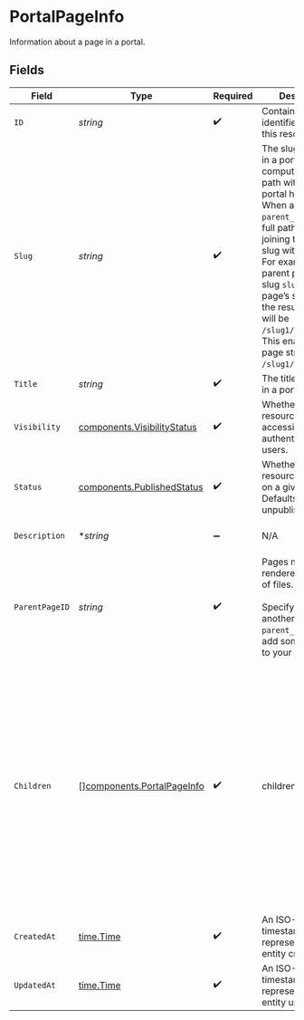 # PortalPageInfo

Information about a page in a portal.


## Fields

| Field                                                                                                                                                                                                                                                                                                                                                                                                  | Type                                                                                                                                                                                                                                                                                                                                                                                                   | Required                                                                                                                                                                                                                                                                                                                                                                                               | Description                                                                                                                                                                                                                                                                                                                                                                                            | Example                                                                                                                                                                                                                                                                                                                                                                                                |
| ------------------------------------------------------------------------------------------------------------------------------------------------------------------------------------------------------------------------------------------------------------------------------------------------------------------------------------------------------------------------------------------------------ | ------------------------------------------------------------------------------------------------------------------------------------------------------------------------------------------------------------------------------------------------------------------------------------------------------------------------------------------------------------------------------------------------------ | ------------------------------------------------------------------------------------------------------------------------------------------------------------------------------------------------------------------------------------------------------------------------------------------------------------------------------------------------------------------------------------------------------ | ------------------------------------------------------------------------------------------------------------------------------------------------------------------------------------------------------------------------------------------------------------------------------------------------------------------------------------------------------------------------------------------------------ | ------------------------------------------------------------------------------------------------------------------------------------------------------------------------------------------------------------------------------------------------------------------------------------------------------------------------------------------------------------------------------------------------------ |
| `ID`                                                                                                                                                                                                                                                                                                                                                                                                   | *string*                                                                                                                                                                                                                                                                                                                                                                                               | :heavy_check_mark:                                                                                                                                                                                                                                                                                                                                                                                     | Contains a unique identifier used for this resource.                                                                                                                                                                                                                                                                                                                                                   | 5f9fd312-a987-4628-b4c5-bb4f4fddd5f7                                                                                                                                                                                                                                                                                                                                                                   |
| `Slug`                                                                                                                                                                                                                                                                                                                                                                                                 | *string*                                                                                                                                                                                                                                                                                                                                                                                               | :heavy_check_mark:                                                                                                                                                                                                                                                                                                                                                                                     | The slug of a page in a portal, used to compute its full URL path within the portal hierarchy. <br/>When a page has a `parent_page_id`, its full path is built by joining the parent’s slug with its own. <br/>For example, if a parent page has the slug `slug1` and this page’s slug is `slug2`, the resulting path will be `/slug1/slug2`. <br/>This enables nested page structures like `/slug1/slug2/slug3`.<br/> | /my-page                                                                                                                                                                                                                                                                                                                                                                                               |
| `Title`                                                                                                                                                                                                                                                                                                                                                                                                | *string*                                                                                                                                                                                                                                                                                                                                                                                               | :heavy_check_mark:                                                                                                                                                                                                                                                                                                                                                                                     | The title of a page in a portal.                                                                                                                                                                                                                                                                                                                                                                       | My Page                                                                                                                                                                                                                                                                                                                                                                                                |
| `Visibility`                                                                                                                                                                                                                                                                                                                                                                                           | [components.VisibilityStatus](../../models/components/visibilitystatus.md)                                                                                                                                                                                                                                                                                                                             | :heavy_check_mark:                                                                                                                                                                                                                                                                                                                                                                                     | Whether the resource is publicly accessible to non-authenticated users.                                                                                                                                                                                                                                                                                                                                | public                                                                                                                                                                                                                                                                                                                                                                                                 |
| `Status`                                                                                                                                                                                                                                                                                                                                                                                               | [components.PublishedStatus](../../models/components/publishedstatus.md)                                                                                                                                                                                                                                                                                                                               | :heavy_check_mark:                                                                                                                                                                                                                                                                                                                                                                                     | Whether the resource is visible on a given portal. Defaults to unpublished.                                                                                                                                                                                                                                                                                                                            | published                                                                                                                                                                                                                                                                                                                                                                                              |
| `Description`                                                                                                                                                                                                                                                                                                                                                                                          | **string*                                                                                                                                                                                                                                                                                                                                                                                              | :heavy_minus_sign:                                                                                                                                                                                                                                                                                                                                                                                     | N/A                                                                                                                                                                                                                                                                                                                                                                                                    | A custom page about developer portals                                                                                                                                                                                                                                                                                                                                                                  |
| `ParentPageID`                                                                                                                                                                                                                                                                                                                                                                                         | *string*                                                                                                                                                                                                                                                                                                                                                                                               | :heavy_check_mark:                                                                                                                                                                                                                                                                                                                                                                                     | Pages may be rendered as a tree of files.<br/><br/>Specify the `id` of another page as the `parent_page_id` to add some hierarchy to your pages.<br/>                                                                                                                                                                                                                                                  | <nil>                                                                                                                                                                                                                                                                                                                                                                                                  |
| `Children`                                                                                                                                                                                                                                                                                                                                                                                             | [][components.PortalPageInfo](../../models/components/portalpageinfo.md)                                                                                                                                                                                                                                                                                                                               | :heavy_check_mark:                                                                                                                                                                                                                                                                                                                                                                                     | children of the page                                                                                                                                                                                                                                                                                                                                                                                   | [<br/>{<br/>"id": "d32d905a-ed33-46a3-a093-d8f536af9a8a",<br/>"slug": "hello-world",<br/>"title": "Hello world",<br/>"visibility": "public",<br/>"created_at": "2023-01-11T02:30:42.227Z",<br/>"updated_at": "2023-01-11T02:30:42.227Z",<br/>"status": "unpublished",<br/>"parent_page_id": null,<br/>"children": []<br/>}<br/>]                                                                       |
| `CreatedAt`                                                                                                                                                                                                                                                                                                                                                                                            | [time.Time](https://pkg.go.dev/time#Time)                                                                                                                                                                                                                                                                                                                                                              | :heavy_check_mark:                                                                                                                                                                                                                                                                                                                                                                                     | An ISO-8601 timestamp representation of entity creation date.                                                                                                                                                                                                                                                                                                                                          | 2022-11-04T20:10:06.927Z                                                                                                                                                                                                                                                                                                                                                                               |
| `UpdatedAt`                                                                                                                                                                                                                                                                                                                                                                                            | [time.Time](https://pkg.go.dev/time#Time)                                                                                                                                                                                                                                                                                                                                                              | :heavy_check_mark:                                                                                                                                                                                                                                                                                                                                                                                     | An ISO-8601 timestamp representation of entity update date.                                                                                                                                                                                                                                                                                                                                            | 2022-11-04T20:10:06.927Z                                                                                                                                                                                                                                                                                                                                                                               |